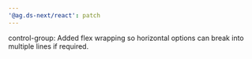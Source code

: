 ```yaml
---
'@ag.ds-next/react': patch
---
```


control-group: Added flex wrapping so horizontal options can break into multiple lines if required.
